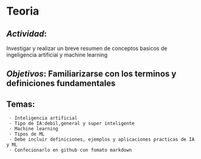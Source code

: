 # Teoria
## *Actividad*:
Investigar y realizar un breve resumen de conceptos basicos de ingeligencia artificial y machine learning
## *Objetivos*: Familiarizarse con los terminos y definiciones fundamentales 

## Temas:
     · Inteligencia artificial
     · Tipo de IA:debil,general y super inteligente
     · Machine learning 
     · Tipos de ML
     · Debe incluir definiciones, ejemplos y aplicaciones practicas de IA y ML
     · Confecionarlo en github con fomato markdown
      
